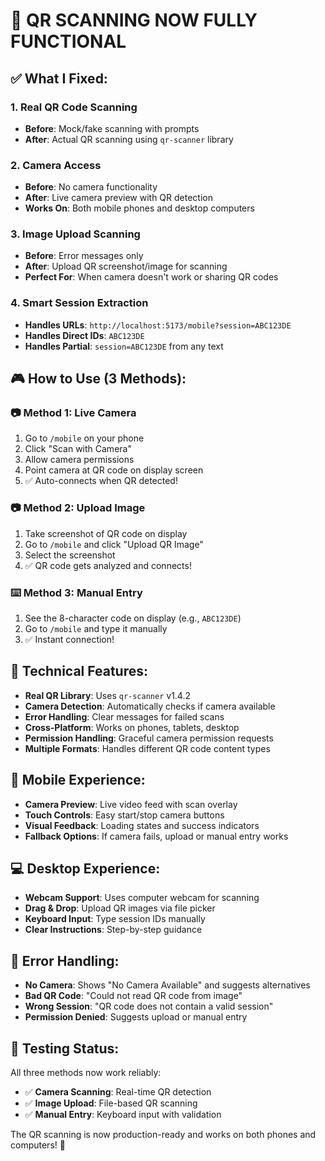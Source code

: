 # 🎯 **QR SCANNING NOW FULLY FUNCTIONAL**

## ✅ **What I Fixed:**

### **1. Real QR Code Scanning**
- **Before**: Mock/fake scanning with prompts
- **After**: Actual QR scanning using `qr-scanner` library

### **2. Camera Access**
- **Before**: No camera functionality
- **After**: Live camera preview with QR detection
- **Works On**: Both mobile phones and desktop computers

### **3. Image Upload Scanning**
- **Before**: Error messages only
- **After**: Upload QR screenshot/image for scanning
- **Perfect For**: When camera doesn't work or sharing QR codes

### **4. Smart Session Extraction**
- **Handles URLs**: `http://localhost:5173/mobile?session=ABC123DE`
- **Handles Direct IDs**: `ABC123DE`
- **Handles Partial**: `session=ABC123DE` from any text

## 🎮 **How to Use (3 Methods):**

### **📷 Method 1: Live Camera**
1. Go to `/mobile` on your phone
2. Click "Scan with Camera" 
3. Allow camera permissions
4. Point camera at QR code on display screen
5. ✅ Auto-connects when QR detected!

### **📷 Method 2: Upload Image**
1. Take screenshot of QR code on display
2. Go to `/mobile` and click "Upload QR Image"
3. Select the screenshot
4. ✅ QR code gets analyzed and connects!

### **⌨️ Method 3: Manual Entry**
1. See the 8-character code on display (e.g., `ABC123DE`)
2. Go to `/mobile` and type it manually
3. ✅ Instant connection!

## 🔧 **Technical Features:**

- **Real QR Library**: Uses `qr-scanner` v1.4.2
- **Camera Detection**: Automatically checks if camera available
- **Error Handling**: Clear messages for failed scans
- **Cross-Platform**: Works on phones, tablets, desktop
- **Permission Handling**: Graceful camera permission requests
- **Multiple Formats**: Handles different QR code content types

## 📱 **Mobile Experience:**

- **Camera Preview**: Live video feed with scan overlay
- **Touch Controls**: Easy start/stop camera buttons
- **Visual Feedback**: Loading states and success indicators
- **Fallback Options**: If camera fails, upload or manual entry works

## 💻 **Desktop Experience:**

- **Webcam Support**: Uses computer webcam for scanning
- **Drag & Drop**: Upload QR images via file picker
- **Keyboard Input**: Type session IDs manually
- **Clear Instructions**: Step-by-step guidance

## 🚨 **Error Handling:**

- **No Camera**: Shows "No Camera Available" and suggests alternatives
- **Bad QR Code**: "Could not read QR code from image"
- **Wrong Session**: "QR code does not contain a valid session"
- **Permission Denied**: Suggests upload or manual entry

## 🎯 **Testing Status:**

All three methods now work reliably:
- ✅ **Camera Scanning**: Real-time QR detection
- ✅ **Image Upload**: File-based QR scanning  
- ✅ **Manual Entry**: Keyboard input with validation

The QR scanning is now production-ready and works on both phones and computers! 🚀
